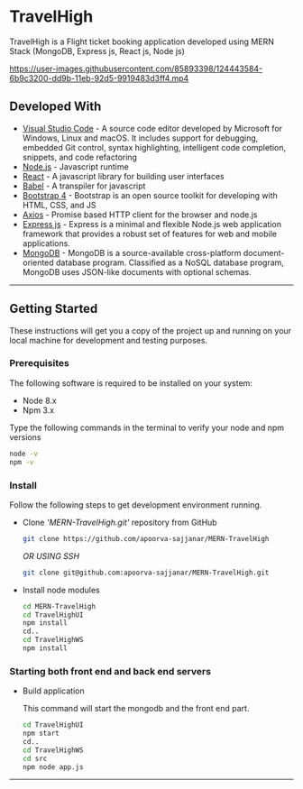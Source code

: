# TravelHigh

TravelHigh is a Flight ticket booking application developed using MERN Stack (MongoDB, Express js, React js, Node js)

https://user-images.githubusercontent.com/85893398/124443584-6b9c3200-dd9b-11eb-92d5-9919483d3ff4.mp4

## Developed With

* [Visual Studio Code](https://code.visualstudio.com/) - A source code editor developed by Microsoft for Windows, Linux and macOS. It includes support for debugging, embedded Git control, syntax highlighting, intelligent code completion, snippets, and code refactoring
* [Node.js](https://nodejs.org/en/) - Javascript runtime
* [React](https://reactjs.org/) - A javascript library for building user interfaces
* [Babel](https://babeljs.io/) - A transpiler for javascript
* [Bootstrap 4](https://getbootstrap.com/) - Bootstrap is an open source toolkit for developing with HTML, CSS, and JS
* [Axios](https://github.com/axios/axios) - Promise based HTTP client for the browser and node.js
* [Express js](http://expressjs.com/) - Express is a minimal and flexible Node.js web application framework that provides a robust set of features for web and mobile applications.
* [MongoDB](https://www.mongodb.com/) - MongoDB is a source-available cross-platform document-oriented database program. Classified as a NoSQL database program, MongoDB uses JSON-like documents with optional schemas. 
---
## Getting Started

These instructions will get you a copy of the project up and running on your local machine for development and testing purposes.

### Prerequisites

The following software is required to be installed on your system:

* Node 8.x
* Npm 3.x

Type the following commands in the terminal to verify your node and npm versions

```bash
node -v
npm -v
```

### Install

Follow the following steps to get development environment running.

* Clone _'MERN-TravelHigh.git'_ repository from GitHub

  ```bash
  git clone https://github.com/apoorva-sajjanar/MERN-TravelHigh
  ```

   _OR USING SSH_

  ```bash
  git clone git@github.com:apoorva-sajjanar/MERN-TravelHigh.git
  ```

* Install node modules

   ```bash
   cd MERN-TravelHigh
   cd TravelHighUI
   npm install
   cd..
   cd TravelHighWS
   npm install
   ```


### Starting both front end and back end servers

* Build application

  This command will start the mongodb and the front end part.

  ```bash
  cd TravelHighUI
  npm start
  cd..
  cd TravelHighWS
  cd src
  npm node app.js
  ```


---



